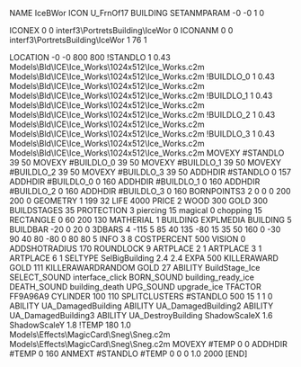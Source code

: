NAME IceBWor
ICON U_FrnOf17
BUILDING
SETANMPARAM -0 -0 1 0

ICONEX 0 0 interf3\PortretsBuilding\IceWor 0
ICONANM 0 0 interf3\PortretsBuilding\IceWor 1 76 1

LOCATION -0 -0 800 800
!STANDLO      1 0.43 Models\Bld\ICE\Ice_Works\1024x512\Ice_Works.c2m Models\Bld\ICE\Ice_Works\1024x512\Ice_Works.c2m
!BUILDLO_0    1 0.43 Models\Bld\ICE\Ice_Works\1024x512\Ice_Works.c2m Models\Bld\ICE\Ice_Works\1024x512\Ice_Works.c2m
!BUILDLO_1    1 0.43 Models\Bld\ICE\Ice_Works\1024x512\Ice_Works.c2m Models\Bld\ICE\Ice_Works\1024x512\Ice_Works.c2m
!BUILDLO_2    1 0.43 Models\Bld\ICE\Ice_Works\1024x512\Ice_Works.c2m Models\Bld\ICE\Ice_Works\1024x512\Ice_Works.c2m
!BUILDLO_3    1 0.43 Models\Bld\ICE\Ice_Works\1024x512\Ice_Works.c2m Models\Bld\ICE\Ice_Works\1024x512\Ice_Works.c2m
MOVEXY #STANDLO   39 50
MOVEXY #BUILDLO_0 39 50
MOVEXY #BUILDLO_1 39 50
MOVEXY #BUILDLO_2 39 50
MOVEXY #BUILDLO_3 39 50
ADDHDIR #STANDLO 0 157
ADDHDIR #BUILDLO_0 0 160
ADDHDIR #BUILDLO_1 0 160
ADDHDIR #BUILDLO_2 0 160
ADDHDIR #BUILDLO_3 0 160
BORNPOINTS3 2 0 0 0 200 200 0
GEOMETRY 1 199 32
LIFE     4000
PRICE 2 WOOD 300 GOLD 300
BUILDSTAGES 35
PROTECTION 3 piercing 15 magical 0 chopping 15
RECTANGLE    0 60 200 130
MATHERIAL 1 BUILDING
EXPLMEDIA BUILDING 5
BUILDBAR    -20 0 20 0
3DBARS 4 -115 5 85 40 135 -80 15 35 50 160 0 -30 90 40 80 -80 0 80 80 5
INFO 3 8
COSTPERCENT 500
VISION 0
ADDSHOTRADIUS 170
ROUNDLOCK 9
ARTPLACE 2 1
ARTPLACE 3 1
ARTPLACE 6 1
SELTYPE SelBigBuilding 2.4 2.4
EXPA 500
KILLERAWARD             GOLD 111
KILLERAWARDRANDOM       GOLD 27
ABILITY BuildStage_Ice
SELECT_SOUND interface_click
BORN_SOUND building_ready_ice
DEATH_SOUND building_death
UPG_SOUND upgrade_ice
TFACTOR FF9A96A9
CYLINDER 100 110
SPLITCLUSTERS #STANDLO 500 15 1 1 0
ABILITY UA_DamagedBuilding
ABILITY UA_DamagedBuilding2
ABILITY UA_DamagedBuilding3
ABILITY UA_DestroyBuilding
ShadowScaleX 1.6
ShadowScaleY 1.8
!TEMP 180 1.0 Models\Effects\MagicCard\Sneg\Sneg.c2m Models\Effects\MagicCard\Sneg\Sneg.c2m
MOVEXY  #TEMP 0 0
ADDHDIR #TEMP 0 160
ANMEXT #STANDLO #TEMP 0 0 0 1.0 2000
[END]
